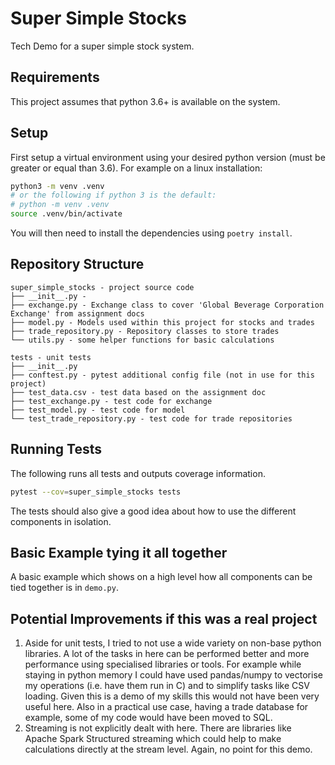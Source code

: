# Super Simple Stocks

Tech Demo for a super simple stock system.

## Requirements

This project assumes that python 3.6+ is available on the system.

## Setup

First setup a virtual environment using your desired python version 
(must be greater or equal than 3.6). For example on a linux 
installation:

```sh
python3 -m venv .venv
# or the following if python 3 is the default:
# python -m venv .venv
source .venv/bin/activate
```

You will then need to install the dependencies using `poetry install`. 

## Repository Structure

```
super_simple_stocks - project source code
├── __init__.py -
├── exchange.py - Exchange class to cover 'Global Beverage Corporation Exchange' from assignment docs
├── model.py - Models used within this project for stocks and trades
├── trade_repository.py - Repository classes to store trades
└── utils.py - some helper functions for basic calculations

tests - unit tests
├── __init__.py
├── conftest.py - pytest additional config file (not in use for this project)
├── test_data.csv - test data based on the assignment doc
├── test_exchange.py - test code for exchange
├── test_model.py - test code for model
└── test_trade_repository.py - test code for trade repositories

```

## Running Tests

The following runs all tests and outputs coverage information.
```sh
pytest --cov=super_simple_stocks tests
```

The tests should also give a good idea about how to use the different
components in isolation.

## Basic Example tying it all together

A basic example which shows on a high level how all components can be
tied together is in `demo.py`. 

## Potential Improvements if this was a real project

1. Aside for unit tests, I tried to not use a wide variety on non-base
python libraries. A lot of the tasks in here can be performed better
and more performance using specialised libraries or tools. For example
while staying in python memory I could have used pandas/numpy to 
vectorise my operations (i.e. have them run in C) and to simplify tasks
like CSV loading. Given this is a demo of my skills this would not have
been very useful here. Also in a practical use case, having a trade
database for example, some of my code would have been moved to SQL.
2. Streaming is not explicitly dealt with here. There are libraries
like Apache Spark Structured streaming which could help to make 
calculations directly at the stream level. Again, no point for this
demo.


